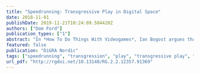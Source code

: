 ```yaml
---
title: "Speedrunning: Transgressive Play in Digital Space"
date: 2018-11-01
publishDate: 2019-11-21T10:24:09.504420Z
authors: ["Dom Ford"]
publication_types: ["1"]
abstract: "In *How To Do Things With Videogames*, Ian Bogost argues that videogames offer “an experience of the ‘space between points’ that had been reduced or eliminated by the transportation technologies that began with the train” (2011, 49). But when we watch a speedrun of a game such as *The Legend of Zelda: Ocarina of Time* (Nintendo EAD 1998), what we instead see is a player determined to destroy as much of that ‘space between points’ as possible. It is a game that takes most players tens of hours to complete, but is finished in just over 17 minutes by the best speedrunners, utilizing glitches that manipulate the game’s code to skip enormous chunks of both the narrative and the gameworld. Once an underground hobby conducted between users swapping footage on obscure internet forums, speedrunning has shot into the mainstream in recent years following the rise of livestreaming platforms and livestreamed events such as Games Done Quick and the European Speedsters Assembly. So what does speedrunning mean as a mode of play, and what can it reveal about the relationship between player and gameworld? This paper examines speedrunning as a transgressive mode of play. Building on previous work on this topic by scholars such as Rainforest Scully-Blaker, I first aim to define speedrunning as a practice and then to explore its relationship with the space in the gameworld, the game’s narrative, and with the ideological and representational implications that arise from them. To do this, I bring in spatial, digital and videogame theorists such as Paul Virilio, Tom Apperley and Espen Aarseth, as well as work on other transgressive spatial practices such as parkour in order to see if and how they relate."
featured: false
publication: "DiGRA Nordic"
tags: ["speedrunning", "transgression", "play", "transgressive play", "space"]
url_pdf: "http://rgdoi.net/10.13140/RG.2.2.12357.91369"
---
```


